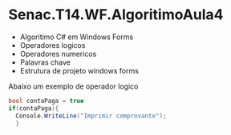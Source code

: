 # Senac.T14.WF.AlgoritimoAula4
 - Algoritimo C# em Windows Forms
 - Operadores logicos
 - Operadores numericos
 - Palavras chave
 - Estrutura de projeto windows forms

Abaixo um exemplo de operador logico

```csharp
bool contaPaga = true
if(contaPaga){
  Console.WriteLine("Imprimir comprovante");
  }
```
